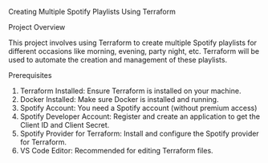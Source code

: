 Creating Multiple Spotify Playlists Using Terraform

Project Overview

This project involves using Terraform to create multiple Spotify playlists for different occasions like morning, evening, party night, etc. Terraform will be used to automate the creation and management of these playlists.

Prerequisites
1. Terraform Installed: Ensure Terraform is installed on your machine.
2. Docker Installed: Make sure Docker is installed and running.
3. Spotify Account: You need a Spotify account (without premium access)
4. Spotify Developer Account: Register and create an application to get the Client ID and Client Secret.
5. Spotify Provider for Terraform: Install and configure the Spotify provider for Terraform.
6. VS Code Editor: Recommended for editing Terraform files.
